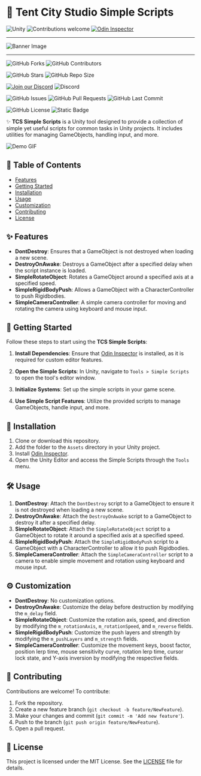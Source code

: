 # 🎨 Tent City Studio Simple Scripts

![Unity](https://img.shields.io/badge/Unity-2022.3+-black.svg?style=for-the-badge&logo=unity)
![Contributions welcome](https://img.shields.io/badge/Contributions-Welcome-brightgreen.svg?style=for-the-badge)
[![Odin Inspector](https://img.shields.io/badge/Odin_Inspector-Required-blue?style=for-the-badge)](https://odininspector.com/)

***
![Banner Image](https://via.placeholder.com/1000x300.png?text=assets+TCS+Simple+Scripts+for+Unity)
***

![GitHub Forks](https://img.shields.io/github/forks/Ddemon26/TCS-Simple-Scripts)
![GitHub Contributors](https://img.shields.io/github/contributors/Ddemon26/TCS-Simple-Scripts)

![GitHub Stars](https://img.shields.io/github/stars/Ddemon26/TCS-Simple-Scripts)
![GitHub Repo Size](https://img.shields.io/github/repo-size/Ddemon26/TCS-Simple-Scripts)

[![Join our Discord](https://img.shields.io/badge/Discord-Join%20Us-7289DA?logo=discord&logoColor=white)](https://discord.gg/knwtcq3N2a)
![Discord](https://img.shields.io/discord/1047781241010794506)

![GitHub Issues](https://img.shields.io/github/issues/Ddemon26/TCS-Simple-Scripts)
![GitHub Pull Requests](https://img.shields.io/github/issues-pr/Ddemon26/TCS-Simple-Scripts)
![GitHub Last Commit](https://img.shields.io/github/last-commit/Ddemon26/TCS-Simple-Scripts)

![GitHub License](https://img.shields.io/github/license/Ddemon26/TCS-Simple-Scripts)
![Static Badge](https://img.shields.io/badge/Noobs-0-blue)

✨ **TCS Simple Scripts** is a Unity tool designed to provide a collection of simple yet useful scripts for common tasks in Unity projects. It includes utilities for managing GameObjects, handling input, and more.

![Demo GIF](https://media.giphy.com/media/l4Ep6KDbnTvdhGMP6/giphy.gif)

## 📜 Table of Contents
- [Features](#features)
- [Getting Started](#getting-started)
- [Installation](#installation)
- [Usage](#usage)
- [Customization](#customization)
- [Contributing](#contributing)
- [License](#license)

## ✨ Features

- **DontDestroy**: Ensures that a GameObject is not destroyed when loading a new scene.
- **DestroyOnAwake**: Destroys a GameObject after a specified delay when the script instance is loaded.
- **SimpleRotateObject**: Rotates a GameObject around a specified axis at a specified speed.
- **SimpleRigidBodyPush**: Allows a GameObject with a CharacterController to push Rigidbodies.
- **SimpleCameraController**: A simple camera controller for moving and rotating the camera using keyboard and mouse input.

## 🚀 Getting Started

Follow these steps to start using the **TCS Simple Scripts**:

1. **Install Dependencies**: Ensure that [Odin Inspector](https://odininspector.com/) is installed, as it is required for custom editor features.

2. **Open the Simple Scripts**: In Unity, navigate to `Tools > Simple Scripts` to open the tool's editor window.

3. **Initialize Systems**: Set up the simple scripts in your game scene.

4. **Use Simple Script Features**: Utilize the provided scripts to manage GameObjects, handle input, and more.

## 🔧 Installation

1. Clone or download this repository.
2. Add the folder to the `Assets` directory in your Unity project.
3. Install [Odin Inspector](https://odininspector.com/).
4. Open the Unity Editor and access the Simple Scripts through the `Tools` menu.

## 🛠️ Usage

1. **DontDestroy**: Attach the `DontDestroy` script to a GameObject to ensure it is not destroyed when loading a new scene.
2. **DestroyOnAwake**: Attach the `DestroyOnAwake` script to a GameObject to destroy it after a specified delay.
3. **SimpleRotateObject**: Attach the `SimpleRotateObject` script to a GameObject to rotate it around a specified axis at a specified speed.
4. **SimpleRigidBodyPush**: Attach the `SimpleRigidBodyPush` script to a GameObject with a CharacterController to allow it to push Rigidbodies.
5. **SimpleCameraController**: Attach the `SimpleCameraController` script to a camera to enable simple movement and rotation using keyboard and mouse input.

## ⚙️ Customization

- **DontDestroy**: No customization options.
- **DestroyOnAwake**: Customize the delay before destruction by modifying the `m_delay` field.
- **SimpleRotateObject**: Customize the rotation axis, speed, and direction by modifying the `m_rotationAxis`, `m_rotationSpeed`, and `m_reverse` fields.
- **SimpleRigidBodyPush**: Customize the push layers and strength by modifying the `m_pushLayers` and `m_strength` fields.
- **SimpleCameraController**: Customize the movement keys, boost factor, position lerp time, mouse sensitivity curve, rotation lerp time, cursor lock state, and Y-axis inversion by modifying the respective fields.

## 🤝 Contributing

Contributions are welcome! To contribute:

1. Fork the repository.
2. Create a new feature branch (`git checkout -b feature/NewFeature`).
3. Make your changes and commit (`git commit -m 'Add new feature'`).
4. Push to the branch (`git push origin feature/NewFeature`).
5. Open a pull request.

## 📄 License

This project is licensed under the MIT License. See the [LICENSE](LICENSE) file for details.
